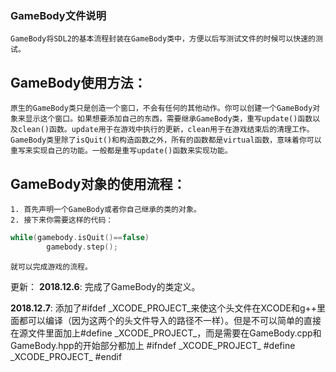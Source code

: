 ### GameBody文件说明
	GameBody将SDL2的基本流程封装在GameBody类中，方便以后写测试文件的时候可以快速的测试。
## GameBody使用方法：
	原生的GameBody类只是创造一个窗口，不会有任何的其他动作。你可以创建一个GameBody对象来显示这个窗口。如果想要添加自己的东西，需要继承GameBody类，重写update()函数以及clean()函数。update用于在游戏中执行的更新，clean用于在游戏结束后的清理工作。
	GameBody类里除了isQuit()和构造函数之外，所有的函数都是virtual函数，意味着你可以重写来实现自己的功能。一般都是重写update()函数来实现功能。
## GameBody对象的使用流程：
	1. 首先声明一个GameBody或者你自己继承的类的对象。
	2. 接下来你需要这样的代码：
```cpp
while(gamebody.isQuit()==false)
		gamebody.step();

```
	就可以完成游戏的流程。

更新：
**2018.12.6**:
	完成了GameBody的类定义。

**2018.12.7**:
    添加了#ifdef \_XCODE\_PROJECT_来使这个头文件在XCODE和g++里面都可以编译（因为这两个的头文件导入的路径不一样）。但是不可以简单的直接在源文件里面加上#define \_XCODE\_PROJECT\_，而是需要在GameBody.cpp和GameBody.hpp的开始部分都加上
\#ifndef \_XCODE\_PROJECT\_
\#define \_XCODE\_PROJECT\_
\#endif



